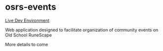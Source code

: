 # osrs-events

[Live Dev Environment](https://osrs-events.web.app/)

Web application designed to facilitate organization of community events on Old School RuneScape

More details to come

